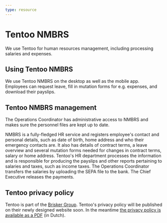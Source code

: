 ```yaml
---
type: resource
---
```


# Tentoo NMBRS

We use Tentoo for human resources management, including processing salaries and expenses.

## Using Tentoo NMBRS

We use Tentoo NMBRS on the desktop as well as the mobile app. Employees can request leave, fill in mutation forms for e.g. expenses, and download their payslips.

## Tentoo NMBRS management

The Operations Coordinator has administrative access to NMBRS and makes sure the personnel files are kept up to date.

NMBRS is a fully-fledged HR service and registers employee's contact and personal details, such as date of birth, home address and who their emergency contacts are. It also has details of contract terms, a leave overview and several mutation forms needed for changes in contract terms, salary or home address. Tentoo's HR department processes the information and is responsible for producing the payslips and other reports pertaining to salaries and taxes, such as income taxes. The Operations Coordinator transfers the salaries by uploading the SEPA file to the bank. The Chief Executive releases the payments.

## Tentoo privacy policy

Tentoo is part of the [Brisker Group](https://www.briskergroup.nl/en/). Tentoo's privacy policy will be published on their newly designed website soon. In the meantime [the privacy policy is available as a PDF](https://drive.google.com/drive/folders/19uVbxuM5EiJobvMmxAsdFOGq0bWv28Qn) (in Dutch).
